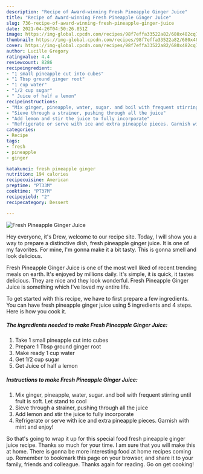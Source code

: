 ```yaml
---
description: "Recipe of Award-winning Fresh Pineapple Ginger Juice"
title: "Recipe of Award-winning Fresh Pineapple Ginger Juice"
slug: 736-recipe-of-award-winning-fresh-pineapple-ginger-juice
date: 2021-04-26T04:50:26.851Z
image: https://img-global.cpcdn.com/recipes/98f7effa33522a82/680x482cq70/fresh-pineapple-ginger-juice-recipe-main-photo.jpg
thumbnail: https://img-global.cpcdn.com/recipes/98f7effa33522a82/680x482cq70/fresh-pineapple-ginger-juice-recipe-main-photo.jpg
cover: https://img-global.cpcdn.com/recipes/98f7effa33522a82/680x482cq70/fresh-pineapple-ginger-juice-recipe-main-photo.jpg
author: Lucille Gregory
ratingvalue: 4.4
reviewcount: 8286
recipeingredient:
- "1 small pineapple cut into cubes"
- "1 Tbsp ground ginger root"
- "1 cup water"
- "1/2 cup sugar"
- " Juice of half a lemon"
recipeinstructions:
- "Mix ginger, pineapple, water, sugar. and boil with frequent stirring until fruit is soft. Let stand to cool"
- "Sieve through a strainer, pushing through all the juice"
- "Add lemon and stir the juice to fully incorporate"
- "Refrigerate or serve with ice and extra pineapple pieces. Garnish with mint and enjoy!"
categories:
- Recipe
tags:
- fresh
- pineapple
- ginger

katakunci: fresh pineapple ginger 
nutrition: 194 calories
recipecuisine: American
preptime: "PT33M"
cooktime: "PT37M"
recipeyield: "2"
recipecategory: Dessert

---
```



![Fresh Pineapple Ginger Juice](https://img-global.cpcdn.com/recipes/98f7effa33522a82/680x482cq70/fresh-pineapple-ginger-juice-recipe-main-photo.jpg)

Hey everyone, it's Drew, welcome to our recipe site. Today, I will show you a way to prepare a distinctive dish, fresh pineapple ginger juice. It is one of my favorites. For mine, I'm gonna make it a bit tasty. This is gonna smell and look delicious.

Fresh Pineapple Ginger Juice is one of the most well liked of recent trending meals on earth. It's enjoyed by millions daily. It's simple, it is quick, it tastes delicious. They are nice and they look wonderful. Fresh Pineapple Ginger Juice is something which I've loved my entire life.




To get started with this recipe, we have to first prepare a few ingredients. You can have fresh pineapple ginger juice using 5 ingredients and 4 steps. Here is how you cook it.

<!--inarticleads1-->

##### The ingredients needed to make Fresh Pineapple Ginger Juice:

1. Take 1 small pineapple cut into cubes
1. Prepare 1 Tbsp ground ginger root
1. Make ready 1 cup water
1. Get 1/2 cup sugar
1. Get  Juice of half a lemon




<!--inarticleads2-->

##### Instructions to make Fresh Pineapple Ginger Juice:

1. Mix ginger, pineapple, water, sugar. and boil with frequent stirring until fruit is soft. Let stand to cool
1. Sieve through a strainer, pushing through all the juice
1. Add lemon and stir the juice to fully incorporate
1. Refrigerate or serve with ice and extra pineapple pieces. Garnish with mint and enjoy!




So that's going to wrap it up for this special food fresh pineapple ginger juice recipe. Thanks so much for your time. I am sure that you will make this at home. There is gonna be more interesting food at home recipes coming up. Remember to bookmark this page on your browser, and share it to your family, friends and colleague. Thanks again for reading. Go on get cooking!
